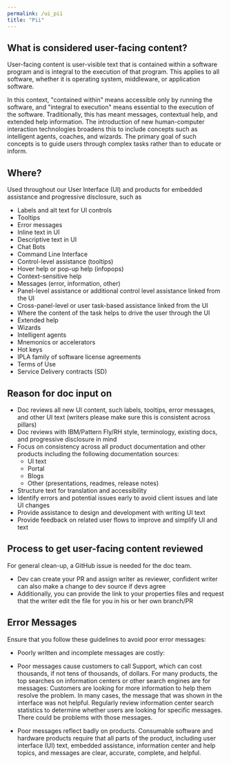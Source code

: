 ```yaml
---
permalink: /ui_pii
title: "Pii"
---
```


## What is considered user-facing content? 

User-facing content is user-visible text that is contained within a software program and is integral to the execution of that program. This applies to all software, whether it is operating system, middleware, or application software.

In this context, "contained within" means accessible only by running the software, and "integral to execution" means essential to the execution of the software. Traditionally, this has meant messages, contextual help, and extended help information. The introduction of new human-computer interaction technologies broadens this to include concepts such as intelligent agents, coaches, and wizards. The primary goal of such concepts is to guide users through complex tasks rather than to educate or inform.

## Where?

Used throughout our User Interface (UI) and products for embedded assistance and progressive disclosure, such as 

- Labels and alt text for UI controls
- Tooltips
- Error messages
- Inline text in UI
- Descriptive text in UI
- Chat Bots
- Command Line Interface
- Control-level assistance (tooltips)
- Hover help or pop-up help (infopops)
- Context-sensitive help
- Messages (error, information, other)
- Panel-level assistance or additional control level assistance linked from the UI
- Cross-panel-level or user task-based assistance linked from the UI
- Where the content of the task helps to drive the user through the UI
- Extended help
- Wizards
- Intelligent agents
- Mnemonics or accelerators
- Hot keys
- IPLA family of software license agreements
- Terms of Use
- Service Delivery contracts (SD)

## Reason for doc input on 

- Doc reviews all new UI content, such labels, tooltips, error messages, and other UI text (writers please make sure this is consistent across pillars)
- Doc reviews with IBM/Pattern Fly/RH style, terminology, existing docs, and progressive disclosure in mind
- Focus on consistency across all product documentation and other products including the following documentation sources:
  - UI text 
  - Portal
  - Blogs 
  - Other (presentations, readmes, release notes)
- Structure text for translation and accessibility
- Identify errors and potential issues early to avoid client issues and late UI changes
- Provide assistance to design and development with writing UI text
- Provide feedback on related user flows to improve and simplify UI and text

## Process to get user-facing content reviewed

For general clean-up, a GitHub issue is needed for the doc team.

- Dev can create your PR and assign writer as reviewer, confident writer can also make a change to dev source if devs agree
- Additionally, you can provide the link to your properties files and request that the writer edit the file for you in his or her own branch/PR

## Error Messages

Ensure that you follow these guidelines to avoid poor error messages: 

- Poorly written and incomplete messages are costly:

- Poor messages cause customers to call Support, which can cost thousands, if not tens of thousands, of dollars.
For many products, the top searches on information centers or other search engines are for messages: Customers are looking for more information to help them resolve the problem. In many cases, the message that was shown in the interface was not helpful.
Regularly review information center search statistics to determine whether users are looking for specific messages. There could be problems with those messages.

- Poor messages reflect badly on products. Consumable software and hardware products require that all parts of the product, including user interface (UI) text, embedded assistance, information center and help topics, and messages are clear, accurate, complete, and helpful.


